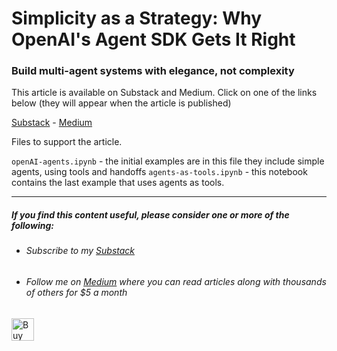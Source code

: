 # Simplicity as a Strategy: Why OpenAI's Agent SDK Gets It Right

### Build multi-agent systems with elegance, not complexity

This article is available on Substack and Medium. Click on one of the links below (they will appear when the article is published)

[Substack]() - [Medium]()

Files to support the article.

``openAI-agents.ipynb`` - the initial examples are in this file they include simple agents, using tools and handoffs
``agents-as-tools.ipynb`` - this notebook contains the last example that uses agents as tools.

---

##### If you find this content useful, please consider one or more of the following:

- ###### Subscribe to my [Substack](https://technofile.substack.com/)

- ###### Follow me on [Medium](https://medium.com/@alan-jones) where you can read articles along with thousands of others for $5 a month

<a href='https://ko-fi.com/M4M64THKG' target='_blank'><img height='36' style='border:0px;height:36px;' src='https://storage.ko-fi.com/cdn/kofi2.png?v=3' border='0' alt='Buy Me a Coffee at ko-fi.com' /></a>